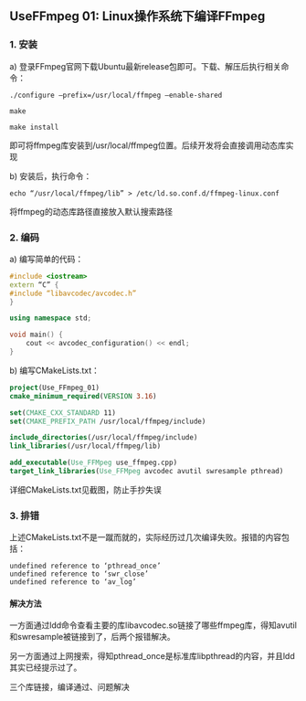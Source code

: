 ## UseFFmpeg 01: Linux操作系统下编译FFmpeg



### 1. 安装

a)   登录FFmpeg官网下载Ubuntu最新release包即可。下载、解压后执行相关命令：

```shell
./configure –prefix=/usr/local/ffmpeg –enable-shared

make

make install
```

即可将ffmpeg库安装到/usr/local/ffmpeg位置。后续开发将会直接调用动态库实现

b)  安装后，执行命令：

```shell
echo “/usr/local/ffmpeg/lib” > /etc/ld.so.conf.d/ffmpeg-linux.conf
```

将ffmpeg的动态库路径直接放入默认搜索路径

### 2. 编码

a)   编写简单的代码：

```c++
#include <iostream>
extern “C” {
#include “libavcodec/avcodec.h”
}

using namespace std;

void main() {
    cout << avcodec_configuration() << endl;
}
```

b)   编写CMakeLists.txt：

```cmake
project(Use_FFmpeg_01)
cmake_minimum_required(VERSION 3.16)

set(CMAKE_CXX_STANDARD 11)
set(CMAKE_PREFIX_PATH /usr/local/ffmpeg/include)

include_directories(/usr/local/ffmpeg/include)
link_libraries(/usr/local/ffmpeg/lib)

add_executable(Use_FFMpeg use_ffmpeg.cpp)
target_link_libraries(Use_FFMpeg avcodec avutil swresample pthread)
```

详细CMakeLists.txt见截图，防止手抄失误



### 3. 排错

上述CMakeLists.txt不是一蹴而就的，实际经历过几次编译失败。报错的内容包括：

```
undefined reference to ‘pthread_once’
undefined reference to ‘swr_close’
undefined reference to ‘av_log’
```

#### 解决方法

一方面通过ldd命令查看主要的库libavcodec.so链接了哪些ffmpeg库，得知avutil和swresample被链接到了，后两个报错解决。



另一方面通过上网搜索，得知pthread_once是标准库libpthread的内容，并且ldd其实已经提示过了。

三个库链接，编译通过、问题解决
